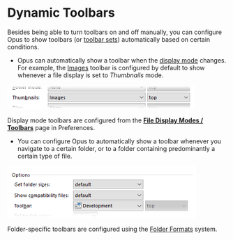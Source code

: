 # Dynamic Toolbars

Besides being able to turn toolbars on and off manually, you can configure Opus to show toolbars (or [toolbar sets](toolbar_sets.md)) automatically based on certain conditions.

- Opus can automatically show a toolbar when the [display mode](../view_modes.md) changes. For example, the [Images](the_default_toolbars/images_toolbar.md) toolbar is configured by default to show whenever a file display is set to *Thumbnails* mode.

![](/Manual/images/media/view_mode_toolbar.png)

Display mode toolbars are configured from the **[File Display Modes / Toolbars](/Manual/preferences/preferences_categories/file_display_modes/toolbars.md)** page in Preferences.

- You can configure Opus to automatically show a toolbar whenever you navigate to a certain folder, or to a folder containing predominantly a certain type of file.

![](/Manual/images/media/format_toolbar.png)

Folder-specific toolbars are configured using the [Folder Formats](../../folder_options/folder_formats.md) system.
